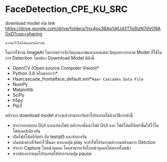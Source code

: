# FaceDetection_CPE_KU_SRC

download model via link https://drive.google.com/drive/folders/1nx4po3BAp1djfJd3T7p9izN7dVO9ADxD?usp=sharing

`ควรนำไว้ในโฟลเดอร์เดียวกัน`


ในการใช้งาน ImageAI ในการตรวจจับวัตถุบนภาพและแยกแต่ละวัตถุออกจากภาพ Model ที่ใช้ในการ Detection โดยต้อง Dowmload Model มีดังนี้

* OpenCV (Open source Computer Vision)*
* Python 3.6 หรือมากกว่า*
* Haarcascade_frontalface_default.xml*`Haar Cascades Data File`
* NumPy
* Matplotlib
* SciPy
* h5py
* Pip3

หลังจาก download model ต่างๆแล้วสามารถจัดทำโปรแกรมได้ด้วยวิธีการดังนี้
* ทำการออกแบบ GUI และแปลงไฟล์ หลังจากนั้นนำไฟล์ GUI และ ไฟล์โค้ดที่จัดทำขึ้นไปไว้ในโฟลเดอร์เดียวกัน
* เปิดไฟล์โค้ดที่จัดทำ คือ testqt5 และทำการรัน
* เกิดหน้าต่างที่จัดทำไว้ขึ้นมา หากกดปุ่ม play จะทำให้โปรแกรมทำงานพร้อมการ Detction 
* ทำการ Capture ใบหน้าบุคคล โดยสามารถจับใบหน้าบุคคลได้หลายใบหน้า
* หากต้องการหยุดโปรแกรมให้ทำการกดปุ่ม pause





